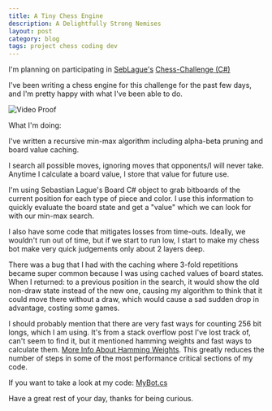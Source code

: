 ```yaml
---
title: A Tiny Chess Engine
description: A Delightfully Strong Nemises
layout: post
category: blog
tags: project chess coding dev
---
```


I'm planning on participating in [SebLague's](https://www.youtube.com/@SebastianLague) [Chess-Challenge (C#)](https://github.com/SebLague/Chess-Challenge)

I've been writing a chess engine for this challenge for the past few days, and I'm pretty happy with what I've been able to do.

![Video Proof](/assets/gifs/chess-engine.gif)

What I'm doing:

I've written a recursive min-max algorithm including alpha-beta pruning and board value caching.

I search all possible moves, ignoring moves that opponents/I will never take. Anytime I calculate a board value, I store that value for future use.

I'm using Sebastian Lague's Board C# object to grab bitboards of the current position for each type of piece and color. I use this information to quickly evaluate the board state and get a "value" which we can look for with our min-max search.

I also have some code that mitigates losses from time-outs. Ideally, we wouldn't run out of time, but if we start to run low, I start to make my chess bot make very quick judgements only about 2 layers deep.

There was a bug that I had with the caching where 3-fold repetitions became super common because I was using cached values of board states. When I returned: to a previous position in the search, it would show the old non-draw state instead of the new one, causing my algorithm to think that it could move there without a draw, which would cause a sad sudden drop in advantage, costing some games.

I should probably mention that there are very fast ways for counting 256 bit longs, which I am using. It's from a stack overflow post I've lost track of, can't seem to find it, but it mentioned hamming weights and fast ways to calculate them. [More Info About Hamming Weights](https://en.wikipedia.org/wiki/Hamming_weight). This greatly reduces the number of steps in some of the most performance critical sections of my code.

If you want to take a look at my code: [MyBot.cs](https://gitlab.com/cameron.dugan/chess-challenge/-/blob/main/Chess-Challenge/src/My%20Bot/MyBot.cs?ref_type=heads)

Have a great rest of your day, thanks for being curious.
